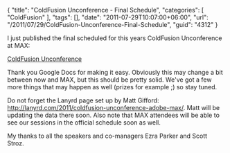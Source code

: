 {
	"title": "ColdFusion Unconference - Final Schedule",
	"categories": [
		"ColdFusion"
	],
	"tags": [],
	"date": "2011-07-29T10:07:00+06:00",
	"url": "/2011/07/29/ColdFusion-Unconference-Final-Schedule",
	"guid": "4312"
}

I just published the final scheduled for this years ColdFusion Unconference at MAX:

<a href="http://www.raymondcamden.com/page.cfm/coldfusion-unconference">ColdFusion Unconference</a>

Thank you Google Docs for making it easy. Obviously this may change a bit between now and MAX, but this should be pretty solid. We've got a few more things that may happen as well (prizes for example ;) so stay tuned.

Do not forget the Lanyrd page set up by Matt Gifford: <a href="http://lanyrd.com/2011/coldfusion-unconference-adobe-max/">http://lanyrd.com/2011/coldfusion-unconference-adobe-max/</a>. Matt will be updating the data there soon. Also note that MAX attendees will be able to see our sessions in the official schedule soon as well.

My thanks to all the speakers and co-managers Ezra Parker and Scott Stroz.